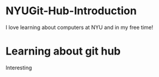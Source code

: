 # NYUGit-Hub-Introduction

I love learning about computers at NYU and in my free time! 

# Learning about git hub

Interesting 
